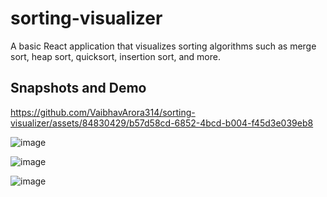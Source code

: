 # sorting-visualizer
A basic React application that visualizes sorting algorithms such as merge sort, heap sort, quicksort, insertion sort, and more.

## Snapshots and Demo

https://github.com/VaibhavArora314/sorting-visualizer/assets/84830429/b57d58cd-6852-4bcd-b004-f45d3e039eb8

![image](https://github.com/VaibhavArora314/sorting-visualizer/assets/84830429/cd0077d0-2ea4-4621-afbe-aeed75438f61)

![image](https://github.com/VaibhavArora314/sorting-visualizer/assets/84830429/abc24925-ab88-4d00-af9e-f030e879c597)

![image](https://github.com/VaibhavArora314/sorting-visualizer/assets/84830429/6d209725-f720-4299-b1fb-f05e6b584601)
